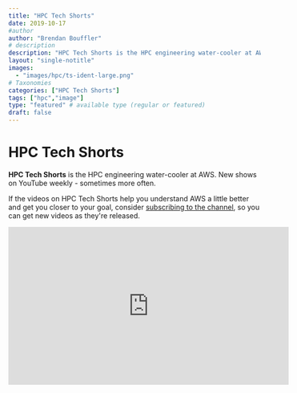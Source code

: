 ```yaml
---
title: "HPC Tech Shorts"
date: 2019-10-17
#author
author: "Brendan Bouffler"
# description
description: "HPC Tech Shorts is the HPC engineering water-cooler at AWS. New shows on YouTube weekly."
layout: "single-notitle"
images:
  - "images/hpc/ts-ident-large.png"
# Taxonomies
categories: ["HPC Tech Shorts"]
tags: ["hpc","image"]
type: "featured" # available type (regular or featured)
draft: false
---
```


# HPC Tech Shorts

**HPC Tech Shorts** is the HPC engineering water-cooler at AWS. New shows on YouTube weekly - sometimes more often.

If the videos on HPC Tech Shorts help you understand AWS a little better and get you closer to your goal, consider [subscribing to the channel](https://hpc.news/techshorts), so you can get new videos as they're released.

<iframe width="560" height="315" src="https://www.youtube.com/embed/u1Djjv8A5Do" title="YouTube video player" frameborder="0" allow="accelerometer; autoplay; clipboard-write; encrypted-media; gyroscope; picture-in-picture" allowfullscreen></iframe>